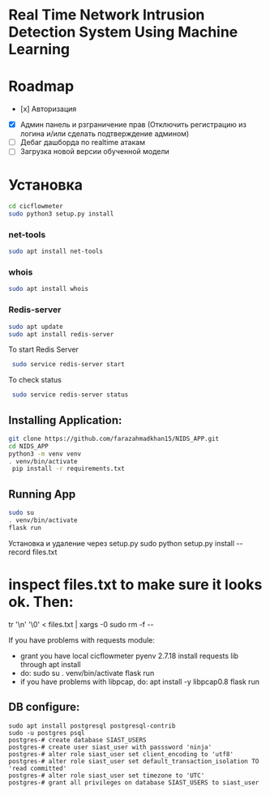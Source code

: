 # Real Time Network Intrusion Detection System Using Machine Learning
# Roadmap

- [х] Авторизация
- [x] Админ панель и рзграничение прав (Отключить регистрацию из логина и/или сделать подтверждение админом)
- [ ] Дебаг дашборда по realtime атакам
- [ ] Загрузка новой версии обученной модели

# Установка
```sh
cd cicflowmeter
sudo python3 setup.py install 
```
### net-tools
```sh
sudo apt install net-tools
```
### whois
```sh
sudo apt install whois
```
### Redis-server
```sh
sudo apt update
sudo apt install redis-server
```
To start Redis Server
```sh
 sudo service redis-server start
```
To check status
```sh
 sudo service redis-server status
```
## Installing Application: 
```sh
git clone https://github.com/farazahmadkhan15/NIDS_APP.git 
cd NIDS_APP 
python3 -m venv venv 
. venv/bin/activate 
 pip install -r requirements.txt 
```
## Running App
```sh
sudo su 
. venv/bin/activate 
flask run
```
Установка и удаление через setup.py
sudo python setup.py install --record files.txt
# inspect files.txt to make sure it looks ok. Then:
tr '\n' '\0' < files.txt | xargs -0 sudo rm -f --

If you have problems with requests module:
* grant you have local cicflowmeter pyenv 2.7.18
install requests lib through apt install 
* do: sudo su 
. venv/bin/activate
flask run
* if you have problems with libpcap, do: apt install -y libpcap0.8
flask run

## DB configure:
```
sudo apt install postgresql postgresql-contrib
sudo -u postgres psql
postgres-# create database SIAST_USERS
postgres-# create user siast_user with passsword 'ninja'
postgres-# alter role siast_user set client_encoding to 'utf8'
postgres-# alter role siast_user set default_transaction_isolation TO 'read committed'
postgres-# alter role siast_user set timezone to 'UTC'
postgres-# grant all privileges on database SIAST_USERS to siast_user
```
